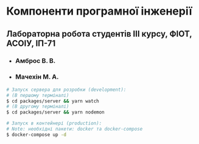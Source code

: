 # Компоненти програмної інженерії
## Лабораторна робота студентів III курсу, ФІОТ, АСОІУ, ІП-71
  - ### Амброс В. В.
  - ### Мачехін М. А.

```bash
# Запуск сервера для розробки (development):
# (В першому терміналі)
$ cd packages/server && yarn watch
# (В другому терміналі)
$ cd packages/server && yarn nodemon

# Запуск в контейнері (production):
# Note: необхідні пакети: docker та docker-compose
$ docker-compose up -d
```
